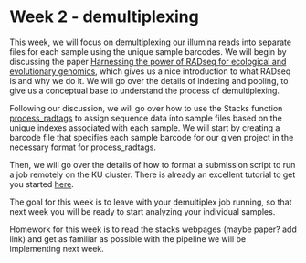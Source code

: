 # Week 2 - demultiplexing

This week, we will focus on demultiplexing our illumina reads into separate files for each sample using the unique sample barcodes. We will begin by discussing the paper [Harnessing the power of RADseq for ecological and evolutionary genomics](https://github.com/DevonDeRaad/Fall.2022.RAD.workshop/blob/main/key.reading/nrg.2015.28.pdf), which gives us a nice introduction to what RADseq is and why we do it. We will go over the details of indexing and pooling, to give us a conceptual base to understand the process of demultiplexing.

Following our discussion, we will go over how to use the Stacks function [process_radtags](https://catchenlab.life.illinois.edu/stacks/comp/process_radtags.php) to assign sequence data into sample files based on the unique indexes associated with each sample. We will start by creating a barcode file that specifies each sample barcode for our given project in the necessary format for process_radtags.

Then, we will go over the details of how to format a submission script to run a job remotely on the KU cluster. There is already an excellent tutorial to get you started [here](https://crc.ku.edu/hpc/how-to#script).

The goal for this week is to leave with your demultiplex job running, so that next week you will be ready to start analyzing your individual samples.

Homework for this week is to read the stacks webpages (maybe paper? add link) and get as familiar as possible with the pipeline we will be implementing next week.
